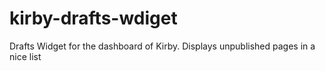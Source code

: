 # kirby-drafts-wdiget
Drafts Widget for the dashboard of Kirby. Displays unpublished pages in a nice list
